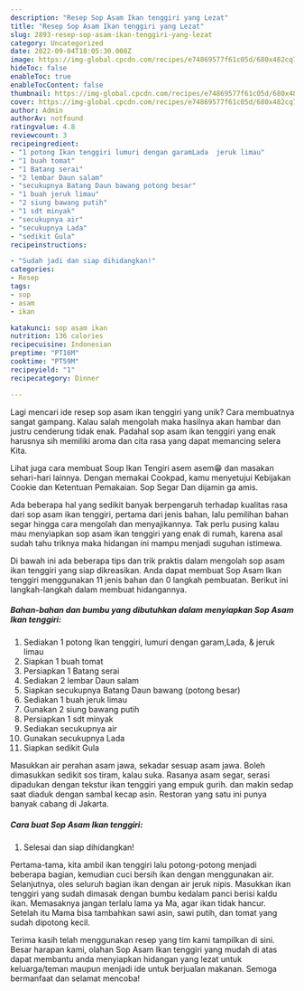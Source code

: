 ```yaml
---
description: "Resep Sop Asam Ikan tenggiri yang Lezat"
title: "Resep Sop Asam Ikan tenggiri yang Lezat"
slug: 2893-resep-sop-asam-ikan-tenggiri-yang-lezat
category: Uncategorized
date: 2022-09-04T18:05:30.008Z
image: https://img-global.cpcdn.com/recipes/e74869577f61c05d/680x482cq70/sop-asam-ikan-tenggiri-foto-resep-utama.jpg
hideToc: false
enableToc: true
enableTocContent: false
thumbnail: https://img-global.cpcdn.com/recipes/e74869577f61c05d/680x482cq70/sop-asam-ikan-tenggiri-foto-resep-utama.jpg
cover: https://img-global.cpcdn.com/recipes/e74869577f61c05d/680x482cq70/sop-asam-ikan-tenggiri-foto-resep-utama.jpg
author: Admin
authorAv: notfound
ratingvalue: 4.8
reviewcount: 3
recipeingredient:
- "1 potong Ikan tenggiri lumuri dengan garamLada  jeruk limau"
- "1 buah tomat"
- "1 Batang serai"
- "2 lembar Daun salam"
- "secukupnya Batang Daun bawang potong besar"
- "1 buah jeruk limau"
- "2 siung bawang putih"
- "1 sdt minyak"
- "secukupnya air"
- "secukupnya Lada"
- "sedikit Gula"
recipeinstructions:

- "Sudah jadi dan siap dihidangkan!"
categories:
- Resep
tags:
- sop
- asam
- ikan

katakunci: sop asam ikan 
nutrition: 136 calories
recipecuisine: Indonesian
preptime: "PT16M"
cooktime: "PT59M"
recipeyield: "1"
recipecategory: Dinner

---
```





Lagi mencari ide resep sop asam ikan tenggiri yang unik? Cara membuatnya sangat gampang. Kalau salah mengolah maka hasilnya akan hambar dan justru cenderung tidak enak. Padahal sop asam ikan tenggiri yang enak harusnya sih memiliki aroma dan cita rasa yang dapat memancing selera Kita.





Lihat juga cara membuat Soup Ikan Tengiri asem asem😁 dan masakan sehari-hari lainnya. Dengan memakai Cookpad, kamu menyetujui Kebijakan Cookie dan Ketentuan Pemakaian. Sop Segar Dan dijamin ga amis.

Ada beberapa hal yang sedikit banyak berpengaruh terhadap kualitas rasa dari sop asam ikan tenggiri, pertama dari jenis bahan, lalu pemilihan bahan segar hingga cara mengolah dan menyajikannya. Tak perlu pusing kalau mau menyiapkan sop asam ikan tenggiri yang enak di rumah, karena asal sudah tahu triknya maka hidangan ini mampu menjadi suguhan istimewa.






Di bawah ini ada beberapa tips dan trik praktis dalam mengolah sop asam ikan tenggiri yang siap dikreasikan. Anda dapat membuat Sop Asam Ikan tenggiri menggunakan 11 jenis bahan dan 0 langkah pembuatan. Berikut ini langkah-langkah dalam membuat hidangannya.

<!--inarticleads1-->

##### Bahan-bahan dan bumbu yang dibutuhkan dalam menyiapkan Sop Asam Ikan tenggiri:

1. Sediakan 1 potong Ikan tenggiri, lumuri dengan garam,Lada, &amp; jeruk limau
1. Siapkan 1 buah tomat
1. Persiapkan 1 Batang serai
1. Sediakan 2 lembar Daun salam
1. Siapkan secukupnya Batang Daun bawang (potong besar)
1. Sediakan 1 buah jeruk limau
1. Gunakan 2 siung bawang putih
1. Persiapkan 1 sdt minyak
1. Sediakan secukupnya air
1. Gunakan secukupnya Lada
1. Siapkan sedikit Gula


Masukkan air perahan asam jawa, sekadar sesuap asam jawa. Boleh dimasukkan sedikit sos tiram, kalau suka. Rasanya asam segar, serasi dipadukan dengan tekstur ikan tenggiri yang empuk gurih. dan makin sedap saat diaduk dengan sambal kecap asin. Restoran yang satu ini punya banyak cabang di Jakarta. 

<!--inarticleads2-->

##### Cara buat Sop Asam Ikan tenggiri:


1. Selesai dan siap dihidangkan!

Pertama-tama, kita ambil ikan tenggiri lalu potong-potong menjadi beberapa bagian, kemudian cuci bersih ikan dengan menggunakan air. Selanjutnya, oles seluruh bagian ikan dengan air jeruk nipis. Masukkan ikan tenggiri yang sudah dimasak dengan bumbu kedalam panci berisi kaldu ikan. Memasaknya jangan terlalu lama ya Ma, agar ikan tidak hancur. Setelah itu Mama bisa tambahkan sawi asin, sawi putih, dan tomat yang sudah dipotong kecil. 

Terima kasih telah menggunakan resep yang tim kami tampilkan di sini. Besar harapan kami, olahan Sop Asam Ikan tenggiri yang mudah di atas dapat membantu anda menyiapkan hidangan yang lezat untuk keluarga/teman maupun menjadi ide untuk berjualan makanan. Semoga bermanfaat dan selamat mencoba!
